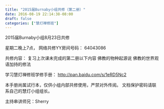 ```yaml
---
title: "2015届Burnaby小组共修（第二册）"
date: 2016-08-19 22:14:38-08:00
draft: false
categories: ["慧灯禅修班"]
---
```

2015届Burnaby小组8月23日共修

星期二晚上7点，
网络共修YY房间号码： 64043086

共修内容：
复习上次课未完成的第二册以下内容
佛教的物种起源说
佛教的世界观
语加持的修法

学习慧灯禅修班学修手册：
http://pan.baidu.com/s/1eRD5Nc2

本手册尚属试行本，仅供小组内部共修使用，严禁对外传阅。
文档保护密码请联系自己的慧灯小组组长。

主持串讲师兄：Sherry
